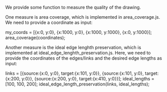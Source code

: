 We provide some function to measure the quality of the drawing.

One measure is area coverage, which is implemented in area_coverage.js. We need to provide a coordinate as input:

my_coords = [{x:0, y:0}, {x:1000, y:0}, {x:1000, y:1000}, {x:0, y:1000}];
area_coverage(coordinates);

Another measure is the ideal edge lenghth preservation, which is implemented at ideal_edge_lenghth_preservation.js. Here, we need to provide the coordinates of the edges/links and the desired edge lengths as input:

links = [{source:{x:0, y:0}, target:{x:101, y:0}}, {source:{x:101, y:0}, target:{x:200, y:0}}, {source:{x:200, y:0}, target:{x:410, y:0}}];
ideal_lengths = [100, 100, 200];
ideal_edge_length_preservation(links, ideal_lengths);

